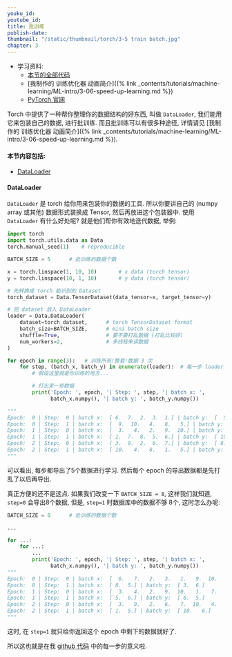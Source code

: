 ```yaml
---
youku_id:
youtube_id:
title: 批训练
publish-date:
thumbnail: "/static/thumbnail/torch/3-5 train batch.jpg"
chapter: 3
---
```


* 学习资料:
  * [本节的全部代码](https://github.com/MorvanZhou/PyTorch-Tutorial/blob/master/tutorial-contents/305_batch_train.py)
  * [我制作的 训练优化器 动画简介]({% link _contents/tutorials/machine-learning/ML-intro/3-06-speed-up-learning.md %})
  * [PyTorch 官网](http://pytorch.org/)

Torch 中提供了一种帮你整理你的数据结构的好东西, 叫做 `DataLoader`, 我们能用它来包装自己的数据,
进行批训练. 而且批训练可以有很多种途径, 详情请见 [我制作的 训练优化器 动画简介]({% link _contents/tutorials/machine-learning/ML-intro/3-06-speed-up-learning.md %}).


#### 本节内容包括:

* [DataLoader](#loader)


<h4 class="tut-h4-pad" id="loader">DataLoader</h4>

`DataLoader` 是 torch 给你用来包装你的数据的工具. 所以你要讲自己的 (numpy array 或其他) 数据形式装换成 Tensor, 然后再放进这个包装器中.
使用 `DataLoader` 有什么好处呢? 就是他们帮你有效地迭代数据, 举例:

```python
import torch
import torch.utils.data as Data
torch.manual_seed(1)    # reproducible

BATCH_SIZE = 5      # 批训练的数据个数

x = torch.linspace(1, 10, 10)       # x data (torch tensor)
y = torch.linspace(10, 1, 10)       # y data (torch tensor)

# 先转换成 torch 能识别的 Dataset
torch_dataset = Data.TensorDataset(data_tensor=x, target_tensor=y)

# 把 dataset 放入 DataLoader
loader = Data.DataLoader(
    dataset=torch_dataset,      # torch TensorDataset format
    batch_size=BATCH_SIZE,      # mini batch size
    shuffle=True,               # 要不要打乱数据 (打乱比较好)
    num_workers=2,              # 多线程来读数据
)

for epoch in range(3):   # 训练所有!整套!数据 3 次
    for step, (batch_x, batch_y) in enumerate(loader):  # 每一步 loader 释放一小批数据用来学习
        # 假设这里就是你训练的地方...

        # 打出来一些数据
        print('Epoch: ', epoch, '| Step: ', step, '| batch x: ',
              batch_x.numpy(), '| batch y: ', batch_y.numpy())

"""
Epoch:  0 | Step:  0 | batch x:  [ 6.  7.  2.  3.  1.] | batch y:  [  5.   4.   9.   8.  10.]
Epoch:  0 | Step:  1 | batch x:  [  9.  10.   4.   8.   5.] | batch y:  [ 2.  1.  7.  3.  6.]
Epoch:  1 | Step:  0 | batch x:  [  3.   4.   2.   9.  10.] | batch y:  [ 8.  7.  9.  2.  1.]
Epoch:  1 | Step:  1 | batch x:  [ 1.  7.  8.  5.  6.] | batch y:  [ 10.   4.   3.   6.   5.]
Epoch:  2 | Step:  0 | batch x:  [ 3.  9.  2.  6.  7.] | batch y:  [ 8.  2.  9.  5.  4.]
Epoch:  2 | Step:  1 | batch x:  [ 10.   4.   8.   1.   5.] | batch y:  [  1.   7.   3.  10.   6.]
"""
```

可以看出, 每步都导出了5个数据进行学习. 然后每个 epoch 的导出数据都是先打乱了以后再导出.

真正方便的还不是这点. 如果我们改变一下 `BATCH_SIZE = 8`, 这样我们就知道, `step=0` 会导出8个数据, 但是, `step=1` 时数据库中的数据不够 8个, 这时怎么办呢:

```python
BATCH_SIZE = 8      # 批训练的数据个数

...

for ...:
    for ...:
        ...
        print('Epoch: ', epoch, '| Step: ', step, '| batch x: ',
              batch_x.numpy(), '| batch y: ', batch_y.numpy())
"""
Epoch:  0 | Step:  0 | batch x:  [  6.   7.   2.   3.   1.   9.  10.   4.] | batch y:  [  5.   4.   9.   8.  10.   2.   1.   7.]
Epoch:  0 | Step:  1 | batch x:  [ 8.  5.] | batch y:  [ 3.  6.]
Epoch:  1 | Step:  0 | batch x:  [  3.   4.   2.   9.  10.   1.   7.   8.] | batch y:  [  8.   7.   9.   2.   1.  10.   4.   3.]
Epoch:  1 | Step:  1 | batch x:  [ 5.  6.] | batch y:  [ 6.  5.]
Epoch:  2 | Step:  0 | batch x:  [  3.   9.   2.   6.   7.  10.   4.   8.] | batch y:  [ 8.  2.  9.  5.  4.  1.  7.  3.]
Epoch:  2 | Step:  1 | batch x:  [ 1.  5.] | batch y:  [ 10.   6.]
"""
```

这时, 在 `step=1` 就只给你返回这个 epoch 中剩下的数据就好了.

所以这也就是在我 [github 代码](https://github.com/MorvanZhou/PyTorch-Tutorial/blob/master/tutorial-contents/305_batch_train.py) 中的每一步的意义啦.


